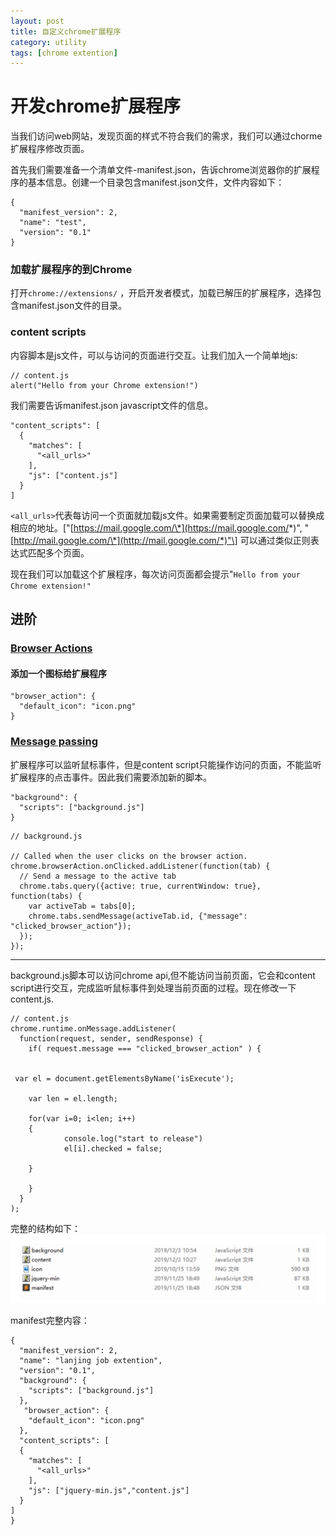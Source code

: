 ```yaml
---
layout: post
title: 自定义chrome扩展程序
category: utility
tags: [chrome extention]
---
```


# 开发chrome扩展程序

当我们访问web网站，发现页面的样式不符合我们的需求，我们可以通过chorme扩展程序修改页面。

首先我们需要准备一个清单文件-manifest.json，告诉chrome浏览器你的扩展程序的基本信息。创建一个目录包含manifest.json文件，文件内容如下：

```text
{
  "manifest_version": 2,
  "name": "test",
  "version": "0.1"
}
```

### 加载扩展程序的到Chrome

打开`chrome://extensions/` ，开启开发者模式，加载已解压的扩展程序，选择包含manifest.json文件的目录。

### content scripts

内容脚本是js文件，可以与访问的页面进行交互。让我们加入一个简单地js:

```text
// content.js
alert("Hello from your Chrome extension!")
```

我们需要告诉manifest.json javascript文件的信息。

```text
"content_scripts": [
  {
    "matches": [
      "<all_urls>"
    ],
    "js": ["content.js"]
  }
]
```



`<all_urls>`代表每访问一个页面就加载js文件。如果需要制定页面加载可以替换成相应的地址。\["[https://mail.google.com/\*](https://mail.google.com/*)", "[http://mail.google.com/\*](http://mail.google.com/*)"\] 可以通过类似正则表达式匹配多个页面。

现在我们可以加载这个扩展程序，每次访问页面都会提示"`Hello from your Chrome extension!"`

## 进阶

### [Browser Actions](https://thoughtbot.com/blog/how-to-make-a-chrome-extension#browser-actions) <a id="browser-actions"></a>

#### 添加一个图标给扩展程序

```text
"browser_action": {
  "default_icon": "icon.png"
}
```

### [Message passing](https://thoughtbot.com/blog/how-to-make-a-chrome-extension#message-passing) <a id="message-passing"></a>

扩展程序可以监听鼠标事件，但是content script只能操作访问的页面，不能监听扩展程序的点击事件。因此我们需要添加新的脚本。

```text
"background": {
  "scripts": ["background.js"]
}
```

```text
// background.js

// Called when the user clicks on the browser action.
chrome.browserAction.onClicked.addListener(function(tab) {
  // Send a message to the active tab
  chrome.tabs.query({active: true, currentWindow: true}, function(tabs) {
    var activeTab = tabs[0];
    chrome.tabs.sendMessage(activeTab.id, {"message": "clicked_browser_action"});
  });
});
```


* * *

background.js脚本可以访问chrome api,但不能访问当前页面，它会和content script进行交互，完成监听鼠标事件到处理当前页面的过程。现在修改一下content.js. 

```text
// content.js
chrome.runtime.onMessage.addListener(
  function(request, sender, sendResponse) {
    if( request.message === "clicked_browser_action" ) {
      
      
 var el = document.getElementsByName('isExecute');
	   
	var len = el.length;
	
	for(var i=0; i<len; i++)
	{
		    console.log("start to release")
			el[i].checked = false;
		
	}
      
    }
  }
);
```


完整的结构如下：
![](/images/posts/utility/structure.png)


manifest完整内容：

```text
{
  "manifest_version": 2,
  "name": "lanjing job extention",
  "version": "0.1",
  "background": {
    "scripts": ["background.js"]
  },
   "browser_action": {
    "default_icon": "icon.png"
  },
  "content_scripts": [
  {
    "matches": [
      "<all_urls>"
    ],
    "js": ["jquery-min.js","content.js"]
  }
]
}
```

